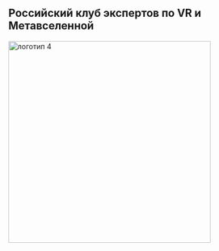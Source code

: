 ## Российский клуб экспертов по VR и Метавселенной

<img width="400" height="400" alt="логотип 4" src="https://github.com/user-attachments/assets/2446ad43-385f-42d6-a98c-c4e96ab67bdd" />


<!--

**Here are some ideas to get you started:**

🙋‍♀️ A short introduction - what is your organization all about?
🌈 Contribution guidelines - how can the community get involved?
👩‍💻 Useful resources - where can the community find your docs? Is there anything else the community should know?
🍿 Fun facts - what does your team eat for breakfast?
🧙 Remember, you can do mighty things with the power of [Markdown](https://docs.github.com/github/writing-on-github/getting-started-with-writing-and-formatting-on-github/basic-writing-and-formatting-syntax)
-->
